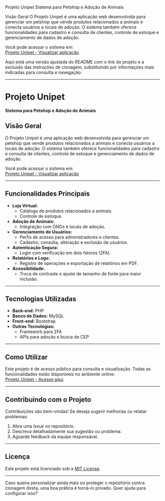 Projeto Unipet
Sistema para Petshop e Adoção de Animais

Visão Geral
O Projeto Unipet é uma aplicação web desenvolvida para gerenciar um petshop que vende produtos relacionados a animais e conecta usuários a locais de adoção. O sistema também oferece funcionalidades para cadastro e consulta de clientes, controle de estoque e gerenciamento de dados de adoção.

Você pode acessar o sistema em:  
[Projeto Unipet - Visualizar aplicação](https://yurisales11.github.io/projeto-unisuam/)

Aqui está uma versão ajustada do README com o link do projeto e a exclusão das instruções de clonagem, substituindo por informações mais indicadas para consulta e navegação:

---

# **Projeto Unipet**  
**Sistema para Petshop e Adoção de Animais**  

## **Visão Geral**  
O Projeto Unipet é uma aplicação web desenvolvida para gerenciar um petshop que vende produtos relacionados a animais e conecta usuários a locais de adoção. O sistema também oferece funcionalidades para cadastro e consulta de clientes, controle de estoque e gerenciamento de dados de adoção.

Você pode acessar o sistema em:  
[Projeto Unipet - Visualizar aplicação](https://yurisales11.github.io/projeto-unisuam/)

---

## **Funcionalidades Principais**  
- **Loja Virtual:**  
  - Catálogo de produtos relacionados a animais.  
  - Controle de estoque.  
- **Adoção de Animais:**  
  - Integração com ONGs e locais de adoção.  
- **Gerenciamento de Usuários:**  
  - Perfis de acesso para administradores e clientes.  
  - Cadastro, consulta, alteração e exclusão de usuários.  
- **Autenticação Segura:**  
  - Login com verificação em dois fatores (2FA).  
- **Relatórios e Logs:**  
  - Registro de operações e exportação de relatórios em PDF.  
- **Acessibilidade:**  
  - Troca de contraste e ajuste de tamanho de fonte para maior inclusão.

---

## **Tecnologias Utilizadas**  
- **Back-end:** PHP  
- **Banco de Dados:** MySQL  
- **Front-end:** Bootstrap  
- **Outras Tecnologias:**  
  - Framework para 2FA  
  - APIs para adoção e busca de CEP  

---

## **Como Utilizar**  
Este projeto é de acesso público para consulta e visualização. Todas as funcionalidades estão disponíveis no ambiente online:  
[Projeto Unipet - Acesse aqui](https://yurisales11.github.io/projeto-unisuam/).

---

## **Contribuindo com o Projeto**  
Contribuições são bem-vindas! Se deseja sugerir melhorias ou relatar problemas:  
1. Abra uma *Issue* no repositório.  
2. Descreva detalhadamente sua sugestão ou problema.  
3. Aguarde feedback da equipe responsável.  

---

## **Licença**  
Este projeto está licenciado sob a [MIT License](LICENSE).  

---

Caso queira personalizar ainda mais ou proteger o repositório contra clonagem direta, uma boa prática é torná-lo privado. Quer ajuda para configurar isso?
